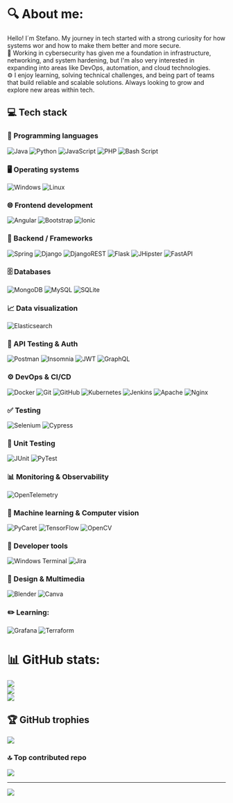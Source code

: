 # 🔍 About me:
Hello! I´m Stefano. My journey in tech started with a strong curiosity for how systems wor and how to make them better and more secure.  <br>🔐 Working in cybersecurity has given me a foundation in infrastructure, networking, and system hardening, but I'm also very interested in expanding into areas like DevOps, automation, and cloud technologies.  <br>⚙️ I enjoy learning, solving technical challenges, and being part of teams that build reliable and scalable solutions. Always looking to grow and explore new areas within tech.

## 💻 Tech stack

### 🧠 Programming languages
![Java](https://img.shields.io/badge/java-%23ED8B00.svg?style=for-the-badge&logo=openjdk&logoColor=white)
![Python](https://img.shields.io/badge/python-3670A0?style=for-the-badge&logo=python&logoColor=ffdd54)
![JavaScript](https://img.shields.io/badge/javascript-%23323330.svg?style=for-the-badge&logo=javascript&logoColor=%23F7DF1E)
![PHP](https://img.shields.io/badge/php-%23777BB4.svg?style=for-the-badge&logo=php&logoColor=white)
![Bash Script](https://img.shields.io/badge/bash_script-%23121011.svg?style=for-the-badge&logo=gnu-bash&logoColor=white)

### 🖥️ Operating systems
![Windows](https://img.shields.io/badge/Windows-0078D6?style=for-the-badge&logo=windows&logoColor=white)
![Linux](https://img.shields.io/badge/Linux-FCC624?style=for-the-badge&logo=linux&logoColor=black)

### 🌐 Frontend development
![Angular](https://img.shields.io/badge/angular-%23DD0031.svg?style=for-the-badge&logo=angular&logoColor=white)
![Bootstrap](https://img.shields.io/badge/bootstrap-%238511FA.svg?style=for-the-badge&logo=bootstrap&logoColor=white)
![Ionic](https://img.shields.io/badge/Ionic-%233880FF.svg?style=for-the-badge&logo=Ionic&logoColor=white)

### 🧩 Backend / Frameworks  
![Spring](https://img.shields.io/badge/spring-%236DB33F.svg?style=for-the-badge&logo=spring&logoColor=white)
![Django](https://img.shields.io/badge/django-%23092E20.svg?style=for-the-badge&logo=django&logoColor=white)
![DjangoREST](https://img.shields.io/badge/DJANGO-REST-ff1709?style=for-the-badge&logo=django&logoColor=white&color=ff1709&labelColor=gray)
![Flask](https://img.shields.io/badge/flask-%23000.svg?style=for-the-badge&logo=flask&logoColor=white)
![JHipster](https://img.shields.io/badge/JHipster-0052CC?style=for-the-badge&logo=java&logoColor=white)
![FastAPI](https://img.shields.io/badge/FastAPI-005571?style=for-the-badge&logo=fastapi)


### 🗄️ Databases
![MongoDB](https://img.shields.io/badge/MongoDB-%234ea94b.svg?style=for-the-badge&logo=mongodb&logoColor=white)
![MySQL](https://img.shields.io/badge/mysql-4479A1.svg?style=for-the-badge&logo=mysql&logoColor=white)
![SQLite](https://img.shields.io/badge/sqlite-%2307405e.svg?style=for-the-badge&logo=sqlite&logoColor=white)

### 📈 Data visualization
![Elasticsearch](https://img.shields.io/badge/elasticsearch-%230377CC.svg?style=for-the-badge&logo=elasticsearch&logoColor=white)

### 🧪 API Testing & Auth
![Postman](https://img.shields.io/badge/Postman-FF6C37?style=for-the-badge&logo=postman&logoColor=white)
![Insomnia](https://img.shields.io/badge/Insomnia-black?style=for-the-badge&logo=insomnia&logoColor=5849BE)
![JWT](https://img.shields.io/badge/JWT-black?style=for-the-badge&logo=JSON%20web%20tokens)
![GraphQL](https://img.shields.io/badge/-GraphQL-E10098?style=for-the-badge&logo=graphql&logoColor=white)

### ⚙️ DevOps & CI/CD
![Docker](https://img.shields.io/badge/docker-%230db7ed.svg?style=for-the-badge&logo=docker&logoColor=white)
![Git](https://img.shields.io/badge/git-%23F05033.svg?style=for-the-badge&logo=git&logoColor=white)
![GitHub](https://img.shields.io/badge/github-%23121011.svg?style=for-the-badge&logo=github&logoColor=white)
![Kubernetes](https://img.shields.io/badge/kubernetes-%23326ce5.svg?style=for-the-badge&logo=kubernetes&logoColor=white)
![Jenkins](https://img.shields.io/badge/jenkins-%232C5263.svg?style=for-the-badge&logo=jenkins&logoColor=white)
![Apache](https://img.shields.io/badge/apache-%23D42029.svg?style=for-the-badge&logo=apache&logoColor=white)
![Nginx](https://img.shields.io/badge/nginx-%23009639.svg?style=for-the-badge&logo=nginx&logoColor=white)

### ✅ Testing
![Selenium](https://img.shields.io/badge/Selenium-43B02A?style=for-the-badge&logo=selenium&logoColor=white)
![Cypress](https://img.shields.io/badge/Cypress-17202C?style=for-the-badge&logo=cypress&logoColor=white)

### 🧪 Unit Testing
![JUnit](https://img.shields.io/badge/JUnit-25A162?style=for-the-badge&logo=java&logoColor=white)
![PyTest](https://img.shields.io/badge/PyTest-3776AB?style=for-the-badge&logo=python&logoColor=white)

### 📊 Monitoring & Observability
![OpenTelemetry](https://img.shields.io/badge/OpenTelemetry-FFFFFF?&style=for-the-badge&logo=opentelemetry&logoColor=black)

### 🤖 Machine learning & Computer vision
![PyCaret](https://img.shields.io/badge/PyCaret-0088cc?style=for-the-badge&logo=python&logoColor=white)
![TensorFlow](https://img.shields.io/badge/TensorFlow-%23FF6F00.svg?style=for-the-badge&logo=TensorFlow&logoColor=white)
![OpenCV](https://img.shields.io/badge/opencv-%23white.svg?style=for-the-badge&logo=opencv&logoColor=white)

### 🧰 Developer tools
![Windows Terminal](https://img.shields.io/badge/Windows%20Terminal-%234D4D4D.svg?style=for-the-badge&logo=windows-terminal&logoColor=white)
![Jira](https://img.shields.io/badge/jira-%230A0FFF.svg?style=for-the-badge&logo=jira&logoColor=white)

### 🎨 Design & Multimedia
![Blender](https://img.shields.io/badge/blender-%23F5792A.svg?style=for-the-badge&logo=blender&logoColor=white)
![Canva](https://img.shields.io/badge/Canva-%2300C4CC.svg?style=for-the-badge&logo=Canva&logoColor=white)

### ✏️ Learning:
![Grafana](https://img.shields.io/badge/grafana-%23F46800.svg?style=for-the-badge&logo=grafana&logoColor=white)
![Terraform](https://img.shields.io/badge/terraform-%235835CC.svg?style=for-the-badge&logo=terraform&logoColor=white)

# 📊 GitHub stats:
![](https://github-readme-stats.vercel.app/api?username=stefanoppp&theme=dark&hide_border=false&include_all_commits=true&count_private=true)<br/>
![](https://nirzak-streak-stats.vercel.app/?user=stefanoppp&theme=dark&hide_border=false)<br/>
![](https://github-readme-stats.vercel.app/api/top-langs/?username=stefanoppp&theme=dark&hide_border=false&include_all_commits=true&count_private=true&layout=compact)

## 🏆 GitHub trophies
![](https://github-profile-trophy.vercel.app/?username=stefanoppp&theme=tokyonight&no-frame=false&no-bg=true&margin-w=4)

### 🔝 Top contributed repo
![](https://github-contributor-stats.vercel.app/api?username=stefanoppp&limit=5&theme=dark&combine_all_yearly_contributions=true)

---
[![](https://visitcount.itsvg.in/api?id=stefanoppp&icon=0&color=0)](https://visitcount.itsvg.in)
<!-- Proudly created with GPRM ( https://gprm.itsvg.in ) -->

